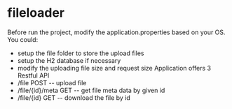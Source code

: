 # fileloader
Before run the project, modify the application.properties based on your OS. You could:
* setup the file folder to store the upload files
* setup the H2 database if necessary
* modify the uploading file size and request size
Application offers 3 Restful API
* /file POST  -- upload file
* /file/{id}/meta GET -- get file meta data by given id
* /file/{id} GET -- download the file by id
